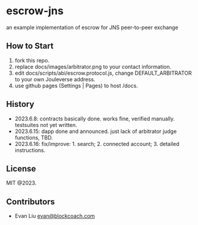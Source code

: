 # escrow-jns

an example implementation of escrow for JNS peer-to-peer exchange

## How to Start

1. fork this repo.
2. replace docs/images/arbitrator.png to your contact information.
3. edit docs/scripts/abi/escrow.protocol.js, change DEFAULT_ARBITRATOR to your own Jouleverse address.
4. use github pages (Settings | Pages) to host /docs.

## History

- 2023.6.8: contracts basically done. works fine, verified manually. testsuites not yet written.
- 2023.6.15: dapp done and announced. just lack of arbitrator judge functions, TBD.
- 2023.6.16: fix/improve: 1. search; 2. connected account; 3. detailed instructions.

## License

MIT @2023.

## Contributors

- Evan Liu <evan@blockcoach.com>

